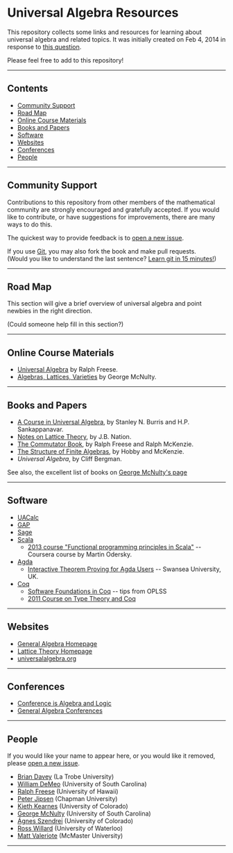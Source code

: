 Universal Algebra Resources
===========================
This repository collects some links and resources for learning about universal
algebra and related topics.  It was initially created on Feb 4, 2014 in response 
to [this question](http://math.stackexchange.com/questions/663823).

Please feel free to add to this repository!

----------------------------------------------------------------

Contents
--------
- [Community Support](#community-support)
- [Road Map](#road-map)
- [Online Course Materials](#online-course-materials)
- [Books and Papers](#books-and-papers)
- [Software](#software)
- [Websites](#websites)
- [Conferences](#conferences)
- [People](#people)

-----------------------------------------------------------------

Community Support
-----------------
Contributions to this repository from other members of the mathematical community 
are strongly encouraged and gratefully accepted. If you would like to contribute, 
or have suggestions for improvements, there are many ways to do this. 

The quickest way to provide feedback is to [open a new issue][].

If you use [Git][], you may also fork the book and make pull requests.  
(Would you like to understand the last sentence? [Learn git in 15 minutes!][])

-----------------------------------------------------------------

Road Map
--------
This section will give a brief overview of universal algebra and point newbies in the right direction.  

(Could someone help fill in this section?)

-----------------------------------------------------------------

Online Course Materials
-----------------------
+ [Universal Algebra](http://www.math.hawaii.edu/~ralph/Classes/619/) by Ralph Freese.
+ [Algebras, Lattices, Varieties](http://www.math.sc.edu/~mcnulty/alglatvar/index.html) by George McNulty.

-----------------------------------------------------------------

Books and Papers
----------------
+ [A Course in Universal Algebra](http://www.math.uwaterloo.ca/~snburris/htdocs/ualg.html), by Stanley N. Burris and H.P. Sankappanavar.    
+ [Notes on Lattice Theory](http://www.math.hawaii.edu/~jb/books.html), by J.B. Nation.
+ [The Commutator Book](http://math.hawaii.edu/~ralph/Commutator/), by Ralph Freese and Ralph McKenzie.   
+ [The Structure of Finite Algebras](http://www.math.hawaii.edu/~ralph/Classes/619/HobbyMcKenzie-FiniteAlgebras.pdf), by Hobby and McKenzie.
+ *Universal Algebra*, by Cliff Bergman.

See also, the excellent list of books on [George McNulty's page](http://www.math.sc.edu/~mcnulty/alglatvar/index.html)

-----------------------------------------------------------------

Software
--------
+ [UACalc](http://www.uacalc.org/)  
+ [GAP](http://www.gap-system.org)  
+ [Sage](http://www.sagemath.org)  
+ [Scala][]  
    - [2013 course "Functional programming principles in Scala"][] -- Coursera course by Martin Odersky.
+ [Agda][]  
    - [Interactive Theorem Proving for Agda Users][] -- Swansea University, UK.  
+ [Coq][]  
	- [Software Foundations in Coq][] -- tips from OPLSS
    - [2011 Course on Type Theory and Coq][]

-----------------------------------------------------------------

Websites
--------
+ [General Algebra Homepage](http://spot.colorado.edu/~kearnes/ua.html)  
+ [Lattice Theory Homepage](http://math.hawaii.edu/LatThy/)  
+ [universalalgebra.org](http://universalalgebra.org)  

-----------------------------------------------------------------

Conferences
-----------
+ [Conference is Algebra and Logic](https://github.com/UniversalAlgebra/Conferences)  
+ [General Algebra Conferences](http://spot.colorado.edu/~kearnes/conf.html)

-----------------------------------------------------------------

People
------
If you would like your name to appear here, or you would like it removed, please [open a new issue][].

+ [Brian Davey](http://briandavey.ltumathstats.com/) (La Trobe University)  
+ [William DeMeo](http://williamdemeo.org) (University of South Carolina)  
+ [Ralph Freese](http://math.hawaii.edu/~ralph/) (University of Hawaii)  
+ [Peter Jipsen](http://www1.chapman.edu/~jipsen/) (Chapman University)  
+ [Kieth Kearnes](http://spot.colorado.edu/~kearnes/) (University of Colorado)  
+ [George McNulty](http://www.math.sc.edu/~mcnulty/) (University of South Carolina)  
+ [Ágnes Szendrei](http://spot.colorado.edu/~szendrei/) (University of Colorado)  
+ [Ross Willard](http://www.math.uwaterloo.ca/~rdwillar/) (University of Waterloo)  
+ [Matt Valeriote](http://ms.mcmaster.ca/~matt/) (McMaster University)  



-----------------------------------------------------------------




[LaTeX]: http://en.wikipedia.org/wiki/LaTeX
[GitHub]: http://en.wikipedia.org/wiki/Github
[Git]: http://en.wikipedia.org/wiki/Git_(software)
[Sage]: http://en.wikipedia.org/wiki/Sage_(mathematics_software)
[Fork]: https://help.github.com/articles/fork-a-repo
[Clone]: http://git-scm.com/book/en/Git-Basics-Getting-a-Git-Repository#Cloning-an-Existing-Repository
[pull request]: https://help.github.com/articles/using-pull-requests
[Set up Git]: https://help.github.com/articles/set-up-git
[Commit]: http://rogerdudler.github.io/git-guide/
[Git Help]: https://help.github.com/articles
[The basics of Git in 15 minutes]: http://try.github.io/levels/1/challenges/1
[Learn Git in 15 minutes]: http://try.github.io/levels/1/challenges/1
[15 minute tutorial]: http://try.github.io/levels/1/challenges/1
[A Beginner's Guide to LaTeX]: http://www.cs.princeton.edu/courses/archive/spr10/cos433/Latex/latex-guide.pdf
[LaTeX Guide]: http://en.wikibooks.org/wiki/LaTeX
[Git--the simple guide]: http://rogerdudler.github.io/git-guide/
[GitHub help pages]: https://help.github.com/
[the main reason Git was created]: http://youtu.be/4XpnKHJAok8
[Learn git in 15 minutes!]: http://try.github.io/levels/1/challenges/1
[15 Git minute tutorial]: http://try.github.io/levels/1/challenges/1
[the fa&ccedil;ade]: http://williamdemeo.github.io/LinearAlgebra
[Push]: https://help.github.com/articles/create-a-repo#step-3-push-your-commit
[push]: https://help.github.com/articles/create-a-repo#step-3-push-your-commit
[Scala]: http://www.scala-lang.org/
[Agda]: http://wiki.portal.chalmers.se/agda/pmwiki.php?n=Main.HomePage
[Coq]: http://coq.inria.fr/
[Interactive Theorem Proving for Agda Users]: http://www.cs.swan.ac.uk/~csetzer/lectures/intertheo/07/interactiveTheoremProvingForAgdaUsers.html
[2013 course "Functional programming principles in Scala"]: https://www.coursera.org/course/progfun
[Software Foundations in Coq]: http://web.cecs.pdx.edu/~apt/coq_hints.html
[2011 Course on Type Theory and Coq]: http://www.cs.ru.nl/~freek/courses/tt-2011/
[open a new issue]: https://github.com/UniversalAlgebra/UAResources/issues/new
